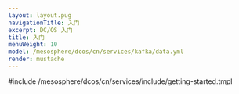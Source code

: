 ```yaml
---
layout: layout.pug
navigationTitle: 入门
excerpt: DC/OS 入门
title: 入门
menuWeight: 10
model: /mesosphere/dcos/cn/services/kafka/data.yml
render: mustache
---
```


#include /mesosphere/dcos/cn/services/include/getting-started.tmpl
